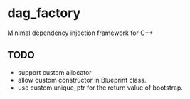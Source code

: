 # dag_factory
Minimal dependency injection framework for C++

## TODO

- support custom allocator
- allow custom constructor in Blueprint class.
- use custom unique_ptr for the return value of bootstrap.

